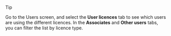 <!-- markdownlint-disable-file MD041 -->
> [!TIP]
> Go to the Users screen, and select the **User licences** tab to see which users are using the different licences. In the **Associates** and **Other users** tabs, you can filter the list by licence type.
